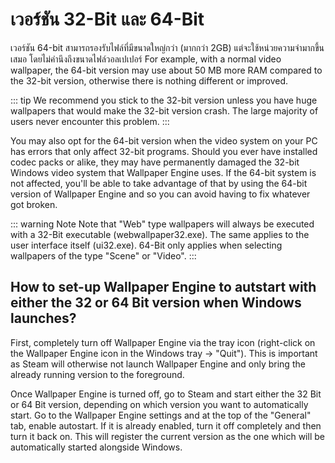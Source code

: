 # เวอร์ชัน 32-Bit และ 64-Bit

เวอร์ชัน 64-bit สามารถรองรับไฟล์ที่มีขนาดใหญ่กว่า (มากกว่า 2GB) แต่จะใช้หน่วยความจำมากขึ้นเสมอ โดยไม่คำนึงถึงขนาดไฟล์วอลเปเปอร์ For example, with a normal video wallpaper, the 64-bit version may use about 50 MB more RAM compared to the 32-bit version, otherwise there is nothing different or improved.

::: tip We recommend you stick to the 32-bit version unless you have huge wallpapers that would make the 32-bit version crash. The large majority of users never encounter this problem. :::

You may also opt for the 64-bit version when the video system on your PC has errors that only affect 32-bit programs. Should you ever have installed codec packs or alike, they may have permanently damaged the 32-bit Windows video system that Wallpaper Engine uses. If the 64-bit system is not affected, you'll be able to take advantage of that by using the 64-bit version of Wallpaper Engine and so you can avoid having to fix whatever got broken.

::: warning Note Note that "Web" type wallpapers will always be executed with a 32-Bit executable (webwallpaper32.exe). The same applies to the user interface itself (ui32.exe). 64-Bit only applies when selecting wallpapers of the type "Scene" or "Video". :::

## How to set-up Wallpaper Engine to autstart with either the 32 or 64 Bit version when Windows launches?

First, completely turn off Wallpaper Engine via the tray icon (right-click on the Wallpaper Engine icon in the Windows tray -> "Quit"). This is important as Steam will otherwise not launch Wallpaper Engine and only bring the already running version to the foreground.

Once Wallpaper Engine is turned off, go to Steam and start either the 32 Bit or 64 Bit version, depending on which version you want to automatically start. Go to the Wallpaper Engine settings and at the top of the "General" tab, enable autostart. If it is already enabled, turn it off completely and then turn it back on. This will register the current version as the one which will be automatically started alongside Windows. 